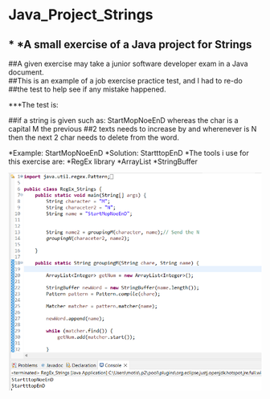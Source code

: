 # Java_Project_Strings
## * *A small exercise of a Java project for Strings

##A given exercise may take a junior software developer exam in a Java document.  
##This is an example of a job exercise practice test, and I had to re-do 
##the test to help see if any mistake happened. 

***The test is:

##if a string is given such as: StartMopNoeEnD whereas the char is a capital M the previous 
##2 texts needs to increase by and wherenever is N then the next 2 char needs to delete from the word.

*Example: StartMopNoeEnD
*Solution: StartttopEnD
*The tools i use for this exercise are:
*RegEx library
*ArrayList
*StringBuffer

![alt text](https://github.com/mm528/Java_Project_Strings/blob/main/Example.png)
